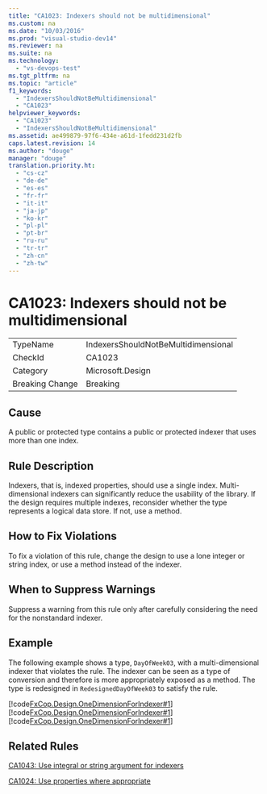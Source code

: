 ```yaml
---
title: "CA1023: Indexers should not be multidimensional"
ms.custom: na
ms.date: "10/03/2016"
ms.prod: "visual-studio-dev14"
ms.reviewer: na
ms.suite: na
ms.technology: 
  - "vs-devops-test"
ms.tgt_pltfrm: na
ms.topic: "article"
f1_keywords: 
  - "IndexersShouldNotBeMultidimensional"
  - "CA1023"
helpviewer_keywords: 
  - "CA1023"
  - "IndexersShouldNotBeMultidimensional"
ms.assetid: ae499879-97f6-434e-a61d-1fedd231d2fb
caps.latest.revision: 14
ms.author: "douge"
manager: "douge"
translation.priority.ht: 
  - "cs-cz"
  - "de-de"
  - "es-es"
  - "fr-fr"
  - "it-it"
  - "ja-jp"
  - "ko-kr"
  - "pl-pl"
  - "pt-br"
  - "ru-ru"
  - "tr-tr"
  - "zh-cn"
  - "zh-tw"
---
```

# CA1023: Indexers should not be multidimensional
|||  
|-|-|  
|TypeName|IndexersShouldNotBeMultidimensional|  
|CheckId|CA1023|  
|Category|Microsoft.Design|  
|Breaking Change|Breaking|  
  
## Cause  
 A public or protected type contains a public or protected indexer that uses more than one index.  
  
## Rule Description  
 Indexers, that is, indexed properties, should use a single index. Multi-dimensional indexers can significantly reduce the usability of the library. If the design requires multiple indexes, reconsider whether the type represents a logical data store. If not, use a method.  
  
## How to Fix Violations  
 To fix a violation of this rule, change the design to use a lone integer or string index, or use a method instead of the indexer.  
  
## When to Suppress Warnings  
 Suppress a warning from this rule only after carefully considering the need for the nonstandard indexer.  
  
## Example  
 The following example shows a type, `DayOfWeek03`, with a multi-dimensional indexer that violates the rule. The indexer can be seen as a type of conversion and therefore is more appropriately exposed as a method. The type is redesigned in `RedesignedDayOfWeek03` to satisfy the rule.  
  
 [!code[FxCop.Design.OneDimensionForIndexer#1](../codequality/codesnippet/VisualBasic/ca1023--indexers-should-not-be-multidimensional_1.vb)]
[!code[FxCop.Design.OneDimensionForIndexer#1](../codequality/codesnippet/CPP/ca1023--indexers-should-not-be-multidimensional_1.cpp)]
[!code[FxCop.Design.OneDimensionForIndexer#1](../codequality/codesnippet/CSharp/ca1023--indexers-should-not-be-multidimensional_1.cs)]  
  
## Related Rules  
 [CA1043: Use integral or string argument for indexers](../codequality/ca1043--use-integral-or-string-argument-for-indexers.md)  
  
 [CA1024: Use properties where appropriate](../codequality/ca1024--use-properties-where-appropriate.md)